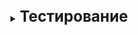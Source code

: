 [//]: # (Тестирование)
<br>
<details>
    <summary>
        <b><big><big><big>
            Тестирование
        </big></big></big></b>
    </summary>

[//]: # (На что делится, каким бывает)
<br>
<details>
    <summary>
        <b><big><big><big>
            На что делится, каким бывает
        </big></big></big></b>
    </summary>

![](https://elearn.epam.com/assets/courseware/v1/410860fdf29f9661f24af61a730de38d/asset-v1:EPAM+EngXBootcamp+2020+type@asset+block/The_High_Cost_of_Bugs_Tools_1.png)

- **Функциональное** тестирования
  (обеспечения качества тестирования функции методом черного ящика)
  - **По подходам** (Регрессивное или доменное)
    - зависит от основной области создания тестов
  - **По уровням** (Smoke or Critical)
    - сколько тестов нам нужно и насколько глубоко мы пойдем.
  - **По типам** (Совместимость or Usability)
    - какие конкретные тесты мы выберем для решения некоторых возможных проблем
  - **По дисциплинам** (Ручной или автоматический)
    - сравнение ручного и автоматического управления по ряду параметров
- **Нефункциональное** тестирование
  (широкий спектр внешних тестов событий, которые каким-то образом повлияют на наше приложение).
  **Делятся на:**
  - производительность
  - безопасность
  - надежность
  - ремонтопригодность
  - юзабилити
  - возможность поддержки
  
**По позитивности сценария:**
- **Позитивным** – проверка ПО на соответствие ожидаемому поведению.
  Основная задача тестирования – проверить, корректно ли работает программа.
- **Негативным** – проверяет, будет ли ПО работать в случае,
  когда поведение пользователя отличается от ожидаемого.
 
**По доступу к коду**
- **Тестирование «белого ящика»** – тестирование программного продукта с доступом к коду.
- **Тестирование «черного ящика»** – тестирование без доступа к коду продукта.
- **Тестирование «серого ящика»** – тестирование, основанное на ограниченном знании внутренней структуры.
  В данном случае тестировщик не работает с кодом программного продукта,
  но он знаком с внутренней структурой программы и взаимодействием между компонентами.
</details>

[//]: # (Авто тесты против мануальных тестов)
<br>
<details>
    <summary>
        <b><big><big><big>
            Авто тесты против мануальных тестов
        </big></big></big></b>
    </summary>

- **Автоматического тестирование**
  (Программное обеспечение для автоматической проверки кода проверяет исходный код
  на соответствие заранее определенному набору правил или передовым практикам.
  Программа или инструмент проверки обычно отображает список предупреждений,
  которые являются нарушениями предопределенных стандартов программирования.)
  - Проверяет исходный код на соответствие правилам или практикам
  - Локальная (само)проверка кода
  - Моментальная проверка
- **Мануальное тестирование**
  (Экспертные обзоры или ручные проверки кода состоят из построчного чтения
  исходного кода с целью выявления потенциальных проблем.)
  - Возможность избежать ошибок проектирования
  - Возможность обучения и обмена знаниями для членов команды:

**Плюсы:**
- Более низкая стоимость на ранних этапах
- Каждое выполнение немного отличается - имеет определенную случайность
- Легко адаптируется к изменениям среды
- Гибкость
- Может поддерживаться инструментами
- Может обнаруживать небольшие изменения, недоступные инструментам, поскольку не смотрит на них
- Быстрое исполнение - быстрая обратная связь

**Минусы:**
- Кропотливая работа
- Некоторые задачи сложно выполнить вручную
- Может быть однообразным и скучным
- Менее точны, чем автоматические тесты

**Лучше подходит для:**
- Юзабилити тестирования
- Исследования проделанной работы
- Тестирования доступность

</details>

[//]: # (Метрики автоматизации против мануального тестирования)
<br>
<details>
    <summary>
        <b><big><big><big>
            Метрики автоматизации против мануального тестирования
        </big></big></big></b>
    </summary>

Автоматизация тестирования - важная часть жизненного цикла разработки программного обеспечения

Метрики автоматизации тестирования:
- **окупаемость инвестиций (ROI)**.
  ![](https://elearn.epam.com/assets/courseware/v1/f331b444beb13eae406ff8cfe5940dbf/asset-v1:EPAM+EngXBootcamp+2020+type@asset+block/Test_automation_metrics__ROI__1_.svg)
- **охват**
  ![](https://elearn.epam.com/assets/courseware/v1/4a71494e3423095ceeb666113bc48b37/asset-v1:EPAM+EngXBootcamp+2020+type@asset+block/Group.svg)
- **приоритет**
  ![](https://elearn.epam.com/assets/courseware/v1/57aeaabf306f279a8af02a99808068ee/asset-v1:EPAM+EngXBootcamp+2020+type@asset+block/Test_automation_metrics__Coverage.svg)
  Есть четыре квадрата:
  1. высокий приоритет, низкая стоимость автоматизации;
  2. высокий приоритет, высокая стоимость;
  3. низкий приоритет, низкая стоимость;
  4. низкий приоритет, высокая стоимость.

Автоматизация может сэкономить время и деньги при правильном использовании,
но для максимальной экономии затрат на тестирование вам необходимо найти
правильный баланс между ручным и автоматическим тестированием.

</details>

[//]: # (Уровни тестирования)
<br>
<details>
    <summary>
        <b><big><big><big>
            Уровни тестирования
        </big></big></big></b>
    </summary>

- **Модульное / Unit-тестирование** – проверка корректной работы отдельных модулей проекта.
  Этот вид тестирования могут выполнять сами разработчики.
  - Проверка отдельного класса
  - Проверить правильность и работоспособность кода
  - Сверяет удовлетворение бизнес требованиям.
  - Обеспечивает лучшее качество, но не улавливает все ошибки в программе
- **Интеграционное тестирование** – проверка взаимодействия между несколькими модулями проекта.
- **Системное** – проверка работы всей системы на соответствие заявленным требованиям к
  программному продукту.
- **Функциональное** - эмулирование поведения конечного пользователя системы.
- **Smoke тестирование** - очень небольшие тесты, которые прогоняются перед запуском системы
  чтобы удостоверится в ее работоспособности.
- **Regression test** - тест эмулирующий поведение реальной ошибки
- **Acceptance test** - тест на соответствие
- **Penetration test** - проверка системы на различные уязвимости.
- **Fuzzing test** - идея заключается в подаче на вход системы случайного,
  заведомо некорректного или неожиданного входного потока данных.

</details>

[//]: # (Unit тестирование)
<br>
<details>
    <summary>
        <b><big><big><big>
            Unit тестирование
        </big></big></big></b>
    </summary>

Проверка того что код работает должным образом.
Среди важных качеств модульного теста можно выделить следующие:

- Проверяет работоспособность мельчайших элементов приложения
- Написано разработчиками
- Легко запустить в IDE
- Работает относительно быстро
- Легко интегрируется с CI (непрерывной интеграцией)

**Почему Unit tests**
- Исправление/Обнаружение деффектов по мере разработки
- Поддержка проекта в необходимом состоянии

Если вы работаете без модульных тестов, вы начнете тратить время на попытки понять,
как работает старый код, и убедиться, что ваше изменение не нарушило его.

![](https://elearn.epam.com/assets/courseware/v1/b29602660b52e306c851053d644af883/asset-v1:EPAM+EngXBootcamp+2020+type@asset+block/Unit_testing___why_.svg)

**Принципы Unit тестирования:**
Они описываются правилом **F.I.R.S.T.**
- **Fast** - тесты должны быть быстрыми.
  Когда тесты выполняются медленно, вы не хотите запускать их часто.
  И если вы не запускаете их часто, вы не обнаружите проблемы достаточно рано,
  чтобы их легко исправить.
- **Independent (или Isolated)** - тесты не должны зависеть друг от друга.
  Один тест не должен устанавливать условия для следующего теста. Чтобы не вызвать каскада падений
- **Repeatable** - тесты должны быть повторяемыми в любой среде.
  Результаты тестирования должны быть одинаковыми всегда и в любом месте.
- **Self-validating** - тесты должны иметь логический вывод. Они либо проходят, либо нет.
  В случае отказа, вам не нужно бегать по лог файлам и искать причину ошибки.
- **Своевременность** - тесты должны быть написаны своевременно,
  непосредственно перед производственным кодом.

</details>

[//]: # (Интеграционное тестирование)
<br>
<details>
    <summary>
        <b><big><big><big>
            Интеграционное тестирование
        </big></big></big></b>
    </summary>

**Интеграционное тестирование** - одна из фаз тестирования, при которой
**отдельные программные модули объединяются и тестируются в группе**.

Целью интеграционного тестирования является проверка соответствия
разработки   функциональным, приёмным и требованиям надежности.

Пример: Обработчики HTTP-запросов, должны тестировать также,
как будет пользоваться конечный клиент этого самого сервиса.
Это означает, что фактически, для таких тестов необходимо
воссоздать почти полноценно работающее окружение.

Существует несколько **подходов** к интеграционному тестированию:
- Снизу вверх. Сначала тестируются модули самих нижних уровней, а затем по возрастанию к вершине иерархии.
- Сверху вниз. Сначала тестируются модули самих высоких уровней, а затем по убыванию используя заглушки.
- Большой взрыв. Все модули всех уровней собираются воедино, а затем тестируется.

Преимущества:
- обеспечивает сборку программной системы при проведении тестов.
- проверяет соответствие требованиям со стороны пользователя.
- интеграционное тестирование необходимо для проверки того, работают ли программные модули как единое целое.


</details>

[//]: # (Системное тестирование/Функциональный тест/Smoke тестирование)
<br>
<details>
    <summary>
        <b><big><big><big>
            Системное тестирование/Функциональный тест/Smoke тестирование
        </big></big></big></b>
    </summary>


**Системное тестирование**

**Системное тестирование** - одна из фаз тестирования, проводится
**проверка системы в целом** с целью выявления диффектов

Это комплексный тест, который тестирует связку сразу нескольких компонентов.
Система в этом случае воспринимается как черный ящик.

**Функциональный тест**

Тест, который призван полностью эмулировать поведение конечного пользователя системы.
Фактически вы должны написать робота, который будет пользоваться вашей системой в тестовом окружении.
Чаще этот термин используется применительно к GUI, т.е.
взаимодействие пользователя и графического интерфейса системы.

**Smoke тестирование**

Это частный случай интеграционного теста.
Обычно это очень небольшие тесты, которые прогоняются перед запуском системы,
чтобы убедиться в работоспособности стороннего ПО, которое необходимо для корректного функционирования нашей системы.
В случае провала таких тестов, мы можем оповестить пользователя о проблеме или и вовсе остановить запуск системы.

Такие тесты еще часто называют дымовыми.
Дымовое тестирование — пришло из сферы проверки оборудования,
если, после подачи питания, появляется дым и запах гари, то оборудование неисправно.

</details>

[//]: # (Regression/Penetration тест/Fuzzing/Acceptance тесты)
<br>
<details>
    <summary>
        <b><big><big><big>
            Regression/Penetration тест/Fuzzing/Acceptance тесты
        </big></big></big></b>
    </summary>


**Regression test**

полный или частичный выбор уже выполненных тестовых случаев,
которые выполняются повторно, чтобы убедиться, что существующие 
функции работают нормально.

**Penetration test**

Проверка системы на различные уязвимости.
Хорошим примером будут тесты проверяющие экранирование SQL-команд (защита от инъекций),
доступность данных и авторизацию с истекшим токеном и т.д.
Сложность в написании таких тестов — это учет всех узких мест.
Обычно для этого используют публичную информацию об известных уязвимостях
и эксплоитах используемой платформы.

**Fuzzing test**

Чаще разновидность системного теста или проверки на уязвимость.
Идея заключается в подаче на вход системы случайного,
заведомо некорректного или неожиданного входного потока данных.
Целью такого теста является попытка обнаружить нарушения логики валидации и верификации,
логики приложения в граничных случаях, внезапные падения сервера,
попытки выявить утечки памяти или утечки информации о внутреннем устройстве системы,
через необработанные сообщения об ошибках (stacktrace)

**Acceptance test**

Приемочное тестирование — это процесс обеспечения качества ( QA ), 
который определяет, в какой степени приложение удовлетворяет 
требованиям конечных пользователей.

</details>

[//]: # (Пирамида тестирования)
<br>
<details>
    <summary>
        <b><big><big><big>
            Пирамида тестирования
        </big></big></big></b>
    </summary>


«Пирамида тестов» — абстракция, которая означает группировку тестов по разным уровням детализации.
Она также даёт представление, сколько тестов должно быть в каждой из этих групп

Из этой пирамиды следует два **принципа**:
- Писать тесты разной детализации.
- Чем выше уровень, тем меньше тестов.

**Уровни:**
- **Модульные тесты** - очень быстрые - тысячи тестов могут быть выполнены всего за несколько минут.
  - они более стабильны (правило FIRST)
  - помогают задуматься о возможных местах ошибок
  - помогают найти ошибки на более ранних этапах
  - быстрое время выполнения - быстрый фидбэк
  - независимость на пользовательский интерфейс, бд или api
  - просто пишутся и легко поддерживаются
- **Интеграционные тесты** - Тестирование API проводят, основываясь на бизнес-логике программного продукта.
  - используются для проверки нескольких взаимосвзаных модулей
  - используются для проверки выполнения бизнес-логики
  - избавлены сложностями использования UI (postman дергает рест)
  - нужно настраивать систему подобную к реальной из-за чего тесты дороже
- **Системные (UI) тесты** - Выполнение одного теста пользовательского интерфейса может занять два часа,
  а выполнение - две минуты.
  - проверка корректности работы UI
  - проверяет бизнес-логику с точки зрения пользователя
  - Тесты пользовательского интерфейса медленнее и тяжелее в написании и поддержке,
    поэтому необходимо сводить их к минимуму.

![](https://qastart.by/images/Pyramid_API.png)

</details>

[//]: # (Разработка через тестирование)
<br>
<details>
    <summary>
        <b><big><big><big>
            Разработка через тестирование
        </big></big></big></b>
    </summary>

1. При разработке через тестирование каждая новая функция **начинается с написания теста**.
   Чтобы написать тест, разработчик должен четко понимать спецификации и требования функции.

2. На втором этапе **запустите все тесты** и посмотрите, не сработает ли новый тест.

3. **Написание кода, который приведет к прохождению теста.**
   Новый код, написанный на этом этапе, несовершенен.
   На этом этапе **единственная цель** написанного кода - пройти тест.
   Программист не должен писать код, выходящий за рамки проверяемых тестом функций.
   (Может откинуть на части 1-2)

4. **Поверка что все тесты прошли проверку** (может перекинуть на части 1-3)

5. Повторять пока все тесты не будут проходить и не появится новых требований.
   После этого следует стадия **код рефактора**.

</details>

[//]: # (Testing tools)
<br>
<details>
    <summary>
        <b><big><big><big>
            Testing tools
        </big></big></big></b>
    </summary>

- JUnit
- Mockito
- Matcher libs: FEST and Hamcrest
- JUnitParams
- EasyTest
- Code coverege: cobertura
- Power spring.Mock and EasyMock
- Utilities: Catch-Exeption Unitils
- Build tools: Gradle and Maven

</details>

[//]: # (Mocks. Mockito.)
<br>
<details>
    <summary>
        <b><big><big><big>
            Mocks. Mockito.
        </big></big></big></b>
    </summary>

Mocks (фиктивные объекты) - это смоделированные объекты, которые имитируют поведение
реальных объектов управляемыми способами.
Программист обычно создает имитацию объекта, чтобы проверить поведение какого-либо другого объекта.

В модульном тесте фиктивные объекты могут имитировать поведение сложных реальных объектов и поэтому полезны,
когда реальный объект непрактично или невозможно включить в модульный тест.

характеристики объектов, которые стоит делать фиктивными:
- объект предоставляет неопределенные результаты (дата)
- в нем есть состояния, которые сложно создать или воспроизвести руками (сетевая ошибка)
- он медленный (например, бд которую нужно было бы инициализировать перед тестом);
- он еще не существует или может изменить поведение;
- он должен работать изолированно от остальной программы (будильник который вызываем самолично)


</details>

</details>
